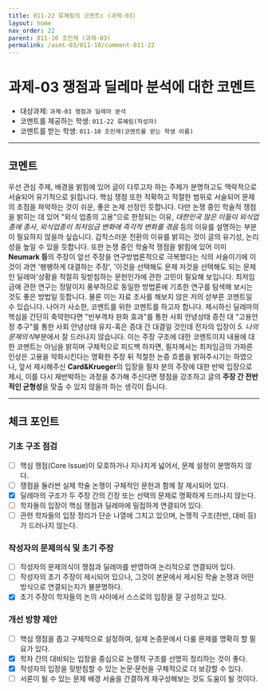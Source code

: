 ```yaml
---
title: 011-22 류혜림의 코멘트c (과제-03) 
layout: home
nav_order: 22
parent: 011-10 조민재 (과제-03)
permalink: /asmt-03/011-10/comment-011-22
---
```


# 과제-03 쟁점과 딜레마 분석에 대한 코멘트

- 대상과제: `과제-03 쟁점과 딜레마 분석`
- 코멘트를 제공하는 학생: `011-22 류혜림(작성자)` 
- 코멘트를 받는 학생: `011-10 조민재(코멘트를 받는 학생 이름)` 

---

## 코멘트

우선 관심 주제, 배경을 밝힘에 있어 글이 다루고자 하는 주제가 분명하고도 맥락적으로 서술되어 유기적으로 읽힙니다. 핵심 쟁점 또한 적확하고 적절한 범위로 서술되어 문제의 초점을 파악하는 것이 쉬운, 좋은 논제 선정인 듯합니다. 다만 논쟁 중인 학술적 쟁점을 밝히는 데 있어 "외식 업종의 고용"으로 한정되는 이유, *대한민국 많은 이들이 외식업종에 종사*, *외식업종이 최저임금 변화에 즉각적 변화를 겪음* 등의 이유를 설명하는 부분이 필요하지 않을까 싶습니다. 갑작스러운 전환의 이유를 밝히는 것이 글의 유기성, 논리성을 높일 수 있을 듯합니다. 또한 논쟁 중인 학술적 쟁점을 밝힘에 있어 이미 **Neumark 등**의 주장이 앞선 주장을 연구방법론적으로 극복했다는 식의 서술이기에 이것이 과연 '팽팽하게 대결하는 주장', '이것을 선택해도 문제 저것을 선택해도 되는 문제인 딜레마'상황을 적절히 뒷받침하는 문헌인가에 관한 고민이 필요해 보입니다. 최저임금에 관한 연구는 정말이지 풍부하므로 동일한 방법론에 기초한 연구를 탐색해 보시는 것도 좋은 방법일 듯합니다. 물론 이는 자료 조사를 해보지 않은 저의 섣부른 코멘트일 수 있습니다.
나아가 사소한, 코멘트를 위한 코멘트를 하고자 합니다. 제시하신 딜레마의 핵심을 간단히 축약한다면 "빈부격차 완화 효과"를 통한 사회 안녕상태 증진 대 "고용안정 추구"를 통한 사회 안녕상태 유지-혹은 증대 간 대결일 것인데 전자의 입장이 *5. 나의 문제의식*부분에서 잘 드러나지 않습니다. 이는 주장 구조에 대한 코멘트이지 내용에 대한 코멘트는 아님을 밝히며 구체적으로 피드백 하자면, 필자께서는 최저임금의 가파른 인상은 고용을 악화시킨다는 명확한 주장 뒤 적절한 논증 흐름을 밝혀주시기는 하였으나, 앞서 제시해주신 **Card&Krueger**의 입장을 필자 분의 주장에 대한 반박 입장으로 제시, 이를 다시 재반박하는 과정을 추가해 주신다면 쟁점을 강조하고 글의 **주장 간 전반적인 균형성**을 맞출 수 있지 않을까 하는 생각이 듭니다.

---

## 체크 포인트

### **기초 구조 점검**
- [ ] 핵심 쟁점(Core Issue)이 모호하거나 지나치게 넓어서, 문제 설정이 분명하지 않다.
- [ ] 쟁점을 둘러싼 실제 학술 논쟁이 구체적인 문헌과 함께 잘 제시되어 있다.
- [x] 딜레마의 구조가 두 주장 간의 긴장 또는 선택의 문제로 명확하게 드러나지 않는다.
- [ ] 학자들의 입장이 핵심 쟁점과 딜레마에 밀접하게 연결되어 있다.
- [ ] 관련 학자들의 입장 정리가 단순 나열에 그치고 있으며, 논쟁적 구조(찬반, 대비 등)가 드러나지 않는다.

### **작성자의 문제의식 및 초기 주장**
- [ ] 작성자의 문제의식이 쟁점과 딜레마를 반영하여 논리적으로 연결되어 있다.
- [ ] 작성자의 초기 주장이 제시되어 있으나, 그것이 본문에서 제시된 학술 논쟁과 어떤 방식으로 연결되는지가 불분명하다.
- [x] 초기 주장이 학자들의 논의 사이에서 스스로의 입장을 잘 구성하고 있다.

### **개선 방향 제안**
- [ ] 핵심 쟁점을 좁고 구체적으로 설정하여, 실제 논증문에서 다룰 문제를 명확히 할 필요가 있다.
- [x] 학자 간의 대비되는 입장을 중심으로 논쟁적 구조를 선명히 정리하는 것이 좋다.
- [x] 작성자의 입장을 뒷받침할 수 있는 논문·문헌을 구체적으로 더 보강할 수 있다.
- [ ] 서론이 될 수 있는 문제 배경 서술을 간결하게 재구성해보는 것도 도움이 될 것이다.
